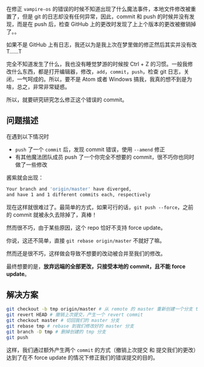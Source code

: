 在修正 `vampire-os` 的错误的时候不知道出现了什么魔法事件，本地文件修改被重置了，但是 git 的日志却没有任何异常，因此，commit 和 push 的时候并没有发现，而是在 push 后，检查 GitHub 上的更改时发现了上上个版本的更改被撤销掉了。。

如果不是 GitHub 上有日志，我还以为是我上次在梦里做的修正然后其实并没有改T……T

完全不知道发生了什么，我也没有睡觉梦游的时候按 Ctrl + Z 的习惯。一般我修改什么东西，都是打开编辑器，修改，`add`，`commit`，`push`，检查 git 日志，关闭，一气呵成的。所以，要不是 Atom 或者 Windows 搞我，我真的想不到是为啥，总之，非常非常疑惑。

所以，就要研究研究怎么修正这个错误的 commit。

## 问题描述

在遇到以下情况时

+  `push` 了一个 `commit` 后，发现 commit 错误，使用 `--amend` 修正
+ 有其他魔法团队成员 push 了一个你完全不想要的 commit，很不巧你也同时做了一些修改

酱紫就会出现：

```bash
Your branch and 'origin/master' have diverged,
and have 1 and 1 different commits each, respectively
```

现在这样就很难过了。最简单的方式，如果可行的话，`git push --force`，之前的 commit 就被永久去除掉了，真棒！

然而很不巧，由于某些原因，这个 repo 恰好不支持 force update。

你说，这还不简单，直接 `git rebase origin/master` 不就好了嘛。

然而还是很不巧，这样做会导致不想要的改动被合并至我们的修改。

最终想要的是，**放弃远端的全部更改，只接受本地的 commit，且不能 force update**。

## 解决方案

```bash
git checkout -b tmp origin/master # 从 remote 的 master 重新创建一个分支 tmp
git revert HEAD # 撤销上次提交，产生一个 revert commit
git checkout master # 切回我们的 master 分支
git rebase tmp # rebase 到我们修改好的 master 分支
git branch -D tmp # 删掉创建的 tmp 分支
git push
```

这样，我们通过额外产生两个 `commit` 的方式（撤销上次提交 和 提交我们的更改）达到了在不 force update 的情况下修正我们的错误提交的目的。
